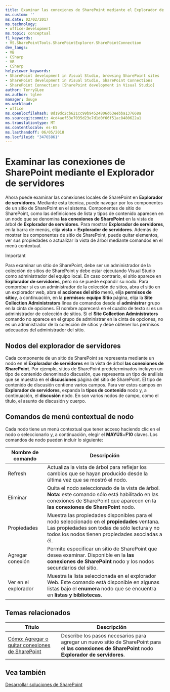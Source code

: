 ```yaml
---
title: Examinar las conexiones de SharePoint mediante el Explorador de servidores | Documentos de Microsoft
ms.custom: ''
ms.date: 02/02/2017
ms.technology:
- office-development
ms.topic: conceptual
f1_keywords:
- VS.SharePointTools.SharePointExplorer.SharePointConnection
dev_langs:
- VB
- CSharp
- VB
- CSharp
helpviewer_keywords:
- SharePoint development in Visual Studio, browsing SharePoint sites
- SharePoint development in Visual Studio, SharePoint Connections
- SharePoint Connections [SharePoint development in Visual Studio]
author: TerryGLee
ms.author: tglee
manager: douge
ms.workload:
- office
ms.openlocfilehash: 8d19dc2cb621cc99b94524806d63eebba137668a
ms.sourcegitcommit: 4cd4aef53e7035d23e7d1d0f66f51ac8480622a1
ms.translationtype: MT
ms.contentlocale: es-ES
ms.lasthandoff: 06/05/2018
ms.locfileid: "34765861"
---
```

# <a name="browse-sharepoint-connections-by-using-server-explorer"></a>Examinar las conexiones de SharePoint mediante el Explorador de servidores
  Ahora puede examinar las conexiones locales de SharePoint en **Explorador de servidores**. Mediante esta técnica, puede navegar por los componentes de un sitio de SharePoint en el sistema. Componentes de sitio de SharePoint, como las definiciones de lista y tipos de contenido aparecen en un nodo que se denomina **las conexiones de SharePoint** en la vista de árbol de **Explorador de servidores**. Para mostrar **Explorador de servidores**, en la barra de menús, elija **vista** > **Explorador de servidores**. Además de mostrar los componentes de sitio de SharePoint, puede quitar elementos, ver sus propiedades o actualizar la vista de árbol mediante comandos en el menú contextual.  
  
> [!IMPORTANT]  
>  Para examinar un sitio de SharePoint, debe ser un administrador de la colección de sitios de SharePoint y debe estar ejecutando Visual Studio como administrador del equipo local. En caso contrario, el sitio aparece en **Explorador de servidores**, pero no se puede expandir su nodo. Para comprobar si es un administrador de la colección de sitios, abra el sitio en un explorador web, abra el **acciones del sitio** menú, elija **permisos de sitio**y, a continuación, en la **permisos: equipo Sitio** página, elija la **Site Collection Administrators** línea de comandos desde el **administrar** grupo en la cinta de opciones. El nombre aparecerá en el cuadro de texto si es un administrador de colección de sitios. Si el **Site Collection Administrators** comando no aparece en el grupo de administrar en la cinta de opciones, no es un administrador de la colección de sitios y debe obtener los permisos adecuados del administrador del sitio.  
  
## <a name="server-explorer-nodes"></a>Nodos del explorador de servidores
 Cada componente de un sitio de SharePoint se representa mediante un nodo en el **Explorador de servidores** en la vista de árbol **las conexiones de SharePoint**. Por ejemplo, sitios de SharePoint predeterminados incluyen un tipo de contenido denominado discusión, que representa un tipo de análisis que se muestra en el **discusiones** página del sitio de SharePoint. El tipo de contenido de discusión contiene varios campos. Para ver estos campos en **Explorador de servidores**, expanda la **tipos de contenido** nodo y, a continuación, el **discusión** nodo. En son varios nodos de campo, como el título, el asunto de discusión y cuerpo.  
  
## <a name="node-shortcut-menu-commands"></a>Comandos de menú contextual de nodo
 Cada nodo tiene un menú contextual que tener acceso haciendo clic en el nodo o seleccionarlo y, a continuación, elegir el **MAYÚS**+**F10** claves. Los comandos de nodo pueden incluir lo siguiente:  
  
|Nombre de comando|Descripción|  
|------------------|-----------------|  
|Refresh|Actualiza la vista de árbol para reflejar los cambios que se hayan producido desde la última vez que se mostró el nodo.|  
|Eliminar|Quita el nodo seleccionado de la vista de árbol. **Nota:** este comando sólo está habilitado en las conexiones de SharePoint que aparecen en la **las conexiones de SharePoint** nodo.|  
|Propiedades|Muestra las propiedades disponibles para el nodo seleccionado en el **propiedades** ventana. Las propiedades son todas de sólo lectura y no todos los nodos tienen propiedades asociadas a él.|  
|Agregar conexión|Permite especificar un sitio de SharePoint que desea examinar. Disponible en la **las conexiones de SharePoint** nodo y los nodos secundarios del sitio.|  
|Ver en el explorador|Muestra la lista seleccionada en el explorador Web. Este comando está disponible en algunas listas bajo el **enumera** nodo que se encuentra en **listas y bibliotecas**.|  
  
## <a name="related-topics"></a>Temas relacionados
  
|Título|Descripción|  
|-----------|-----------------|  
|[Cómo: Agregar o quitar conexiones de SharePoint](../sharepoint/how-to-add-or-remove-sharepoint-connections.md)|Describe los pasos necesarios para agregar un nuevo sitio de SharePoint para el **las conexiones de SharePoint** nodo **Explorador de servidores**.|  
  
## <a name="see-also"></a>Vea también
 [Desarrollar soluciones de SharePoint](../sharepoint/developing-sharepoint-solutions.md)  
  
 